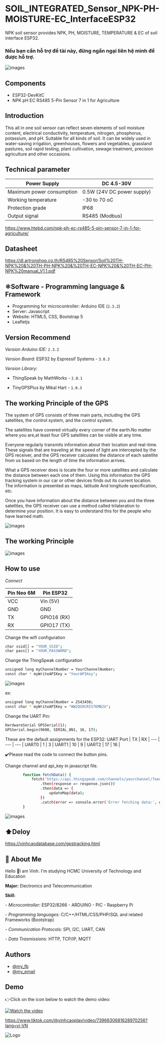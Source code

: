 # SOIL_INTEGRATED_Sensor_NPK-PH-MOISTURE-EC_InterfaceESP32
NPK soil sensor provides NPK, PH, MOISTURE, TEMPERATURE &amp; EC of soil interface ESP32.

### Nếu bạn cần hỗ trợ đề tài này, đừng ngần ngại liên hệ mình để được hỗ trợ.

![images]()
## Components
- ESP32-DevKitC
- NPK pH EC RS485 5-Pin Sensor 7 in 1 for Agriculture

## Introduction
This all in one soil sensor can reflect seven elements of soil moisture content, electrical conductivity, temperature, nitrogen, phosphorus, potassium, and pH. Suitable for all kinds of soil. It can be widely used in water-saving irrigation, greenhouses, flowers and vegetables, grassland pastures, soil rapid testing, plant cultivation, sewage treatment, precision agriculture and other occasions.

## Technical parameter
Power Supply | DC 4.5-30V | 
--- | --- | 
Maximum power consumption| 0.5W (24V DC power supply) | 
Working temperature| -30 to 70 oC| 
Protection grade | IP68 | 
Output signal | RS485 (Modbus) |

https://www.htebd.com/npk-ph-ec-rs485-5-pin-sensor-7-in-1-for-agriculture/
## Datasheet
https://dl.artronshop.co.th/RS485%20Sensor/Soil%20TH-NPK%20&%20TH-PH-NPK%20&%20TH-EC-NPK%20&%20TH-EC-PH-NPK%20manual_V1.1.pdf

## ⚛️Software - Programming language & Framework
- Programming for microcontroller: Arduino IDE (`2.3.2`)
- Server: Javascript
- Website: HTML5, CSS, Bootstrap 5
- Leafletjs
  
## Version Recommend
*Version Arduino IDE:*
`2.3.2`

*Version Board:* ESP32 by Espressif Systems - `3.0.3`

*Version Library:* 

- ThingSpeak by MathWorks - `2.0.1`

- TinyGPSPlus by Mikal Hart - `1.0.3`

## The working Principle of the GPS

The system of GPS consists of three main parts, including the GPS satellites, the control system, and the control system.

The satellites have covered virtually every corner of the earth.No matter where you are,at least four GPS satellites can be visible at any time.

Everyone regularly transmits information about their location and real-time. These signals that are traveling at the speed of light are intercepted by the GPS receiver, and the GPS receiver calculates the distance of each satellite from us based on the length of time the information arrives.

What a GPS receiver does is locate the four or more satellites and calculate the distance between each one of them. Using this information the GPS tracking system in our car or other devices finds out its current location. The information is presented as maps, latitude And longitude specification, etc.

Once you have information about the distance between you and the three satellites, the GPS receiver can use a method called trilateration to determine your position. It is easy to understand this for the people who have learned math.

![images](https://www.eelinktracker.com/Images/attached/image/20190717/20190717150542_14537.png)

## The working Principle
![images](https://github.com/VinhCao09/ESP32_GPS_Tracking_Device_with_Webserver_Maps/blob/main/images/2.jpg)

## How to use
*Connect*

Pin Neo 6M | Pin ESP32 | 
--- | --- |
VCC | Vin (5V) |
GND | GND |
TX | GPIO16 (RX) |
RX | GPIO17 (TX) |

Change the wifi configuration

```bash
char ssid[] = "YOUR_SSID"; 
char pass[] = "YOUR_PASSWORD";  
```

Change the ThingSpeak configuration

```bash
unsigned long myChannelNumber = YourChannelNumber;
const char * myWriteAPIKey = "YourAPIKey";
```
![images](https://github.com/VinhCao09/ESP32_GPS_Tracking_Device_with_Webserver_Maps/blob/main/images/5.jpg)

ex:
```bash
unsigned long myChannelNumber = 2543450;
const char * myWriteAPIKey = "WW2QG9CRI57KMB2U";
```
Change the UART Pin:
```bash
HardwareSerial GPSSerial(1);
GPSSerial.begin(9600, SERIAL_8N1, 16, 17);
```

These are the default assignments for the ESP32:
UART Port | TX | RX |
--- | --- | --- |
UART0 | 1 | 3 |
UART1 | 10 | 9 |
UART2 | 17 | 16 |

✔️Please read the code to connect the button pins.

Change channel and api_key in javascript file. 

```bash
        function fetchData() {
            fetch('https://api.thingspeak.com/channels/yourchannel/feeds/last.json?api_key=yourapikey')
                .then(response => response.json())
                .then(data => {
                    updateMap(data);
                })
                .catch(error => console.error('Error fetching data:', error));
        }
```

![images](https://github.com/VinhCao09/ESP32_GPS_Tracking_Device_with_Webserver_Maps/blob/main/images/3.jpg)

## ⬆️Deloy
https://vinhcaodatabase.com/gpstracking.html

## 🚀 About Me
Hello 👋I am Vinh. I'm studying HCMC University of Technology and Education

**Major:** Electronics and Telecommunication

**Skill:** 

*- Microcontroller:* ESP32/8266 - ARDUINO - PIC - Raspberry Pi

*- Programming languages:* C/C++/HTML/CSS/PHP/SQL and
related Frameworks (Bootstrap)

*- Communication Protocols:* SPI, I2C, UART, CAN

*- Data Trasmissions:* HTTP, TCP/IP, MQTT
## Authors

- [@my_fb](https://www.facebook.com/vcao.vn)
- [@my_email](contact@vinhcaodatabase.com)

## Demo

👉Click on the icon below to watch the demo video:

[![Watch the video](https://media3.giphy.com/media/A7LF3J4uMJQ4r8ApLg/giphy.gif?cid=6c09b95275l1l3krhehcppcrgllmv64r7jd6py964efin2av&ep=v1_internal_gif_by_id&rid=giphy.gif&ct=s)](https://www.tiktok.com/@vinhcaoplay/video/7396630681628970256?lang=vi-VN)

https://www.tiktok.com/@vinhcaoplay/video/7396630681628970256?lang=vi-VN


![Logo](https://codingninja.asia/images/codeninjalogo.png)

